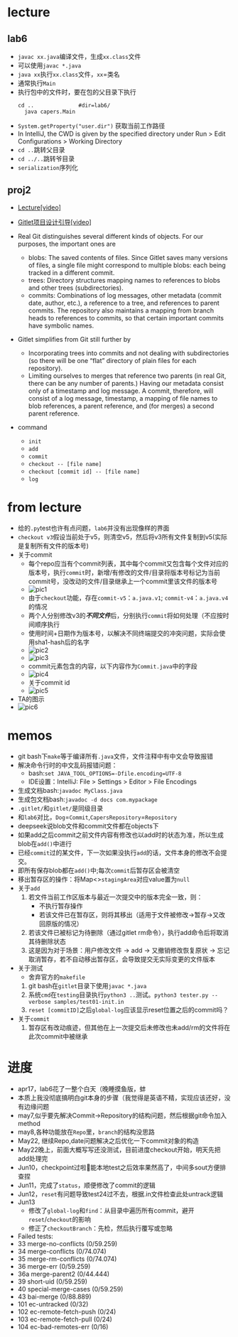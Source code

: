# lecture
## lab6
- ```javac xx.java```编译文件，生成```xx.class```文件
- 可以使用```javac *.java```
- ```java xx```执行`xx.class`文件，`xx`=类名
- 通常执行`Main`
- 执行包中的文件时，要在包的父目录下执行
  ```
  cd ..              #dir=lab6/
    java capers.Main
  ```
- ```System.getProperty("user.dir")``` 获取当前工作路径
- In IntelliJ, the CWD is given by the specified directory under Run > Edit Configurations > Working Directory
- ```cd ..```跳转父目录
- ```cd ../..```跳转爷目录
- `serialization`序列化

## proj2
- [Lecture[video]](https://www.bilibili.com/video/BV1QP4y1u7jv)
- [Gitlet项目设计引导[video]](https://www.bilibili.com/video/BV17V411Q7Ug)
- Real Git distinguishes several different kinds of objects. For our purposes, the important ones are

  - blobs: The saved contents of files. Since Gitlet saves many versions of files, a single file might correspond to multiple blobs: each being tracked in a different commit.
  - trees: Directory structures mapping names to references to blobs and other trees (subdirectories).
  - commits: Combinations of log messages, other metadata (commit date, author, etc.), a reference to a tree, and references to parent commits. The repository also maintains a mapping from branch heads to references to commits, so that certain important commits have symbolic names.
- Gitlet simplifies from Git still further by
  - Incorporating trees into commits and not dealing with subdirectories (so there will be one “flat” directory of plain files for each repository).
  - Limiting ourselves to merges that reference two parents (in real Git, there can be any number of parents.)
  Having our metadata consist only of a timestamp and log message. A commit, therefore, will consist of a log message, timestamp, a mapping of file names to blob references, a parent reference, and (for merges) a second parent reference.
- command
  - `init`
  - `add`
  - `commit`
  - `checkout -- [file name]`
  - `checkout [commit id] -- [file name]`
  - `log`
# from lecture
- 给的`.py`test也许有点问题，`lab6`并没有出现像样的界面
- `checkout v3`假设当前处于v5，则清空v5，然后将v3所有文件复制到v5(实际是复制所有文件的版本号)
- 关于commit
  - 每个repo应当有个commit列表，其中每个commit又包含每个文件对应的版本号，执行`commit`时，新增/有修改的文件/目录将版本号标记为当前commit号，没改动的文件/目录继承上一个commit里该文件的版本号
  - ![pic1](./pic/1.JPG)
  - 由于`checkout`功能，存在`commit-v5`：`a.java.v1`; `commit-v4`：`a.java.v4`的情况
  - 两个人分别修改v3的***不同文件***后，分别执行`commit`将如何处理（不应按时间顺序执行
  - 使用时间+日期作为版本号，以解决不同终端提交的冲突问题，实际会使用sha1-hash后的名字
  - ![pic2](./pic/2.JPG)
  - ![pic3](./pic/3.JPG)
  - commit元素包含的内容，以下内容作为`Commit.java`中的字段
  - ![pic4](./pic/4.JPG)
  - 关于commit id
  - ![pic5](./pic/5.JPG)
- TA的图示
- ![pic6](./pic/6.JPG)
# memos
- git bash下`make`等于编译所有`.java`文件，文件注释中有中文会导致报错
- 解决命令行时的中文乱码报错问题：
  - bash:`set JAVA_TOOL_OPTIONS=-Dfile.encoding=UTF-8`
  - IDE设置：IntelliJ: File > Settings > Editor > File Encodings
- 生成文档bash:`javadoc MyClass.java`
- 生成包文档bash:`javadoc -d docs com.mypackage`
- `.gitlet/`和`gitlet/`是同级目录
- 和`lab6`对比，`Dog`=`Commit`,`CapersRepository`=`Repository`
- deepseek说blob文件和commit文件都在objects下
- 如果add之后commit之前文件内容有修改也以add时的状态为准，所以生成blob在`add()`中进行
- 已经`commit`过的某文件，下一次如果没执行`add`的话，文件本身的修改不会提交。
- 即所有保存blob都在`add()`中;每次`commit`后暂存区会被清空
- 移出暂存区的操作：将Map<>`stagingArea`对应value置为`null`
- 关于`add`
  1. 若文件当前工作区版本与最近一次提交中的版本完全一致，则：
     - 不执行暂存操作
     - 若该文件已在暂存区，则将其移出（适用于文件被修改→暂存→又改回原版的情况）
  2. 若该文件已被标记为待删除（通过gitlet rm命令），执行add命令后将取消其待删除状态
  3. 这是因为对于场景：用户修改文件 → add → 又撤销修改恢复原状 → 忘记取消暂存，若不自动移出暂存区，会导致提交无实际变更的文件版本
- 关于测试
  - 舍弃官方的`makefile`
  1. git bash在`gitlet`目录下使用`javac *.java`
  2. 系统`cmd`在`testing`目录执行`python3 ..`测试。`python3 tester.py --verbose samples/test01-init.in`
  3. `reset [commitID]`之后`global-log`应该显示reset位置之后的commit吗？
- 关于`commit`
  1. 暂存区有改动痕迹，但其他在上一次提交后未修改也未add/rm的文件将在此次commit中被继承
# 进度
- apr17，lab6花了一整个白天（晚睡摸鱼版，蚌
- 本质上我没彻底搞明白git本身的步骤（我觉得是英语不精，实现应该还好，没有边缘问题
- may7,似乎要先解决Commit->Repository的结构问题，然后根据git命令加入method
- may8,各种功能放在`Repo`里，`branch`的结构没思路
- May22, 继续Repo,date问题解决之后优化一下commit对象的构造
- May22晚上，前面大概写写还没测试，目前进度checkout开始，明天先把add处理完
- Jun10，checkpoint过啦🥰能本地test之后效率果然高了，中间多sout方便排查捏
- Jun11，完成了`status`，顺便修改了commit的逻辑
- Jun12，`reset`有问题导致test24过不去，根据.in文件检查此处untrack逻辑
- Jun13
  - 修改了`global-log`和`find`：从目录中遍历所有commit，避开`reset`/`checkout`的影响
  - 修正了`checkoutBranch`：先检，然后执行覆写或忽略
- Failed tests:
- 33 merge-no-conflicts (0/59.259)
- 34 merge-conflicts (0/74.074)
- 35 merge-rm-conflicts (0/74.074)
- 36 merge-err (0/59.259)
- 36a merge-parent2 (0/44.444)
- 39 short-uid (0/59.259)
- 40 special-merge-cases (0/59.259)
- 43 bai-merge (0/88.889)
- 101 ec-untracked (0/32)
- 102 ec-remote-fetch-push (0/24)
- 103 ec-remote-fetch-pull (0/24)
- 104 ec-bad-remotes-err (0/16)
